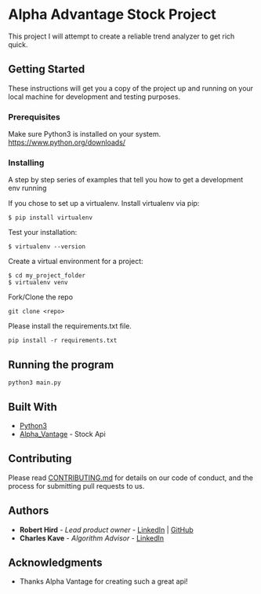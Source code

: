 # Alpha Advantage Stock Project

This project I will attempt to create a reliable trend analyzer to get rich quick.

## Getting Started

These instructions will get you a copy of the project up and running on your local machine for development and testing purposes.

### Prerequisites

Make sure Python3 is installed on your system. 
https://www.python.org/downloads/


### Installing

A step by step series of examples that tell you how to get a development env running

If you chose to set up a virtualenv.
Install virtualenv via pip:
```
$ pip install virtualenv
```
Test your installation:
```
$ virtualenv --version
```
Create a virtual environment for a project:
```
$ cd my_project_folder
$ virtualenv venv
```
Fork/Clone the repo
```
git clone <repo>
```
Please install the requirements.txt file.
```
pip install -r requirements.txt
```

## Running the program

```
python3 main.py
```


## Built With

* [Python3](https://www.python.org/) 
* [Alpha_Vantage](https://www.alphavantage.co/) - Stock Api

## Contributing

Please read [CONTRIBUTING.md](https://gist.github.com/PurpleBooth/b24679402957c63ec426) for details on our code of conduct, and the process for submitting pull requests to us.

## Authors

* **Robert Hird** - *Lead product owner* - [LinkedIn](https://www.linkedin.com/in/robert-hird/) | [GitHub](https://github.com/HirdrWit)
* **Charles Kave** - *Algorithm Advisor* - [LinkedIn](https://www.linkedin.com/in/charlie-kave-66aa5b36/) 

## Acknowledgments

* Thanks Alpha Vantage for creating such a great api!